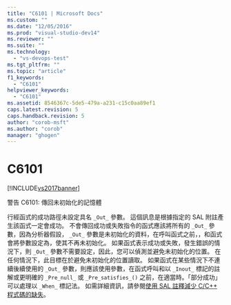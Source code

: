 ```yaml
---
title: "C6101 | Microsoft Docs"
ms.custom: ""
ms.date: "12/05/2016"
ms.prod: "visual-studio-dev14"
ms.reviewer: ""
ms.suite: ""
ms.technology: 
  - "vs-devops-test"
ms.tgt_pltfrm: ""
ms.topic: "article"
f1_keywords: 
  - "C6101"
helpviewer_keywords: 
  - "C6101"
ms.assetid: 8546367c-5de5-479a-a231-c15c0aa89ef1
caps.latest.revision: 5
caps.handback.revision: 5
author: "corob-msft"
ms.author: "corob"
manager: "ghogen"
---
```

# C6101
[!INCLUDE[vs2017banner](../code-quality/includes/vs2017banner.md)]

警告 C6101: 傳回未初始化的記憶體  
  
 行經函式的成功路徑未設定具名 `_Out_` 參數。  這個訊息是根據指定的 SAL 附註產生該函式一定會成功。  不會傳回成功或失敗指令的函式應該將所有的 `_Out_` 參數，因為分析器假設， `_Out_` 參數是未初始化的資料，在呼叫函式之前，，和函式會將參數設定為，使其不再未初始化。  如果函式表示成功或失敗，發生錯誤的情況下，則 `_Out_` 參數不需要設定，因此，您可以偵測並避免未初始化的位置。  在任何情況下，此目標在於避免未初始化的位置讀取。  如果函式在某些情況下不連續後續使用的 `_Out_` 參數，則應該使用參數，在函式呼叫和以 `_Inout_` 標記的註解或更明確的 `_Pre_null_` 或 `_Pre_satisfies_()` 之前，在適當時。「部分成功」可以處理以 `_When_` 標記法。  如需詳細資訊，請參閱[使用 SAL 註釋減少 C\/C\+\+ 程式碼的缺失](../code-quality/using-sal-annotations-to-reduce-c-cpp-code-defects.md)。
